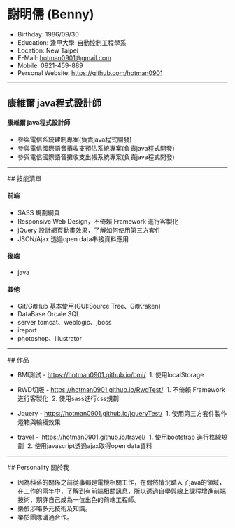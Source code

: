 # 謝明儒 (Benny)
 - Birthday: 1986/09/30
 - Education: 逢甲大學-自動控制工程學系
 - Location: New Taipei
 - E-Mail: hotman0901@gmail.com
 - Mobile: 0921-459-889
 - Personal Website: https://github.com/hotman0901

<hr>

## 康維爾 java程式設計師

#### 康維爾 java程式設計師

 * 參與電信系統建制專案(負責java程式開發)
 * 參與電信國際語音攤收支預估系統專案(負責java程式開發)
 * 參與電信國際語音攤收支出帳系統專案(負責java程式開發)
 
<hr>
## 技能清單

#### 前端

 * SASS 規劃網頁
 * Responsive Web Design，不倚賴 Framework 進行客製化
 * jQuery 設計網頁動畫效果，了解如何使用第三方套件
 * JSON/Ajax 透過open data串接資料應用
 
#### 後端 

 * java
 
#### 其他
 * Git/GitHub 基本使用(GUI:Source Tree、GitKraken)
 * DataBase Orcale SQL
 * server tomcat、weblogic、jboss 
 * ireport
 * photoshop、illustrator
 
<hr>
## 作品

* BMI測試 - https://hotman0901.github.io/bmi/
  1. 使用localStorage
  
* RWD切版 - https://hotman0901.github.io/RwdTest/
  1. 不倚賴 Framework 進行客製化
  2. 使用sass進行css規劃
  
* Jquery - https://hotman0901.github.io/jqueryTest/
  1. 使用第三方套件製作燈箱與輪播效果
  
* travel -  https://hotman0901.github.io/travel/
  1. 使用bootstrap 進行格線規劃
  2. 使用javascript透過ajax取得open data資料

<hr>
## Personality 關於我

 * 因為科系的關係之前從事都是電機相關工作，在偶然情況踏入了java的領域，在工作的兩年中，了解到有前端相關訊息，所以透過自學與線上課程增進前端技術，期許自己成為一位出色的前端工程師。
 * 樂於涉略多元技術及知識。
 * 樂於團隊溝通合作。
 



